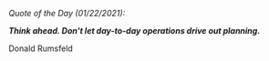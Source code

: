 *Quote of the Day (01/22/2021):*

_**Think ahead. Don't let day-to-day operations drive out planning.**_

Donald Rumsfeld